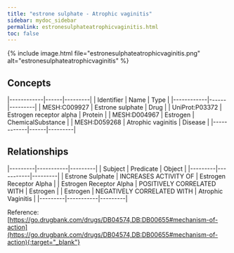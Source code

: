 ```yaml
---
title: "estrone sulphate - Atrophic vaginitis"
sidebar: mydoc_sidebar
permalink: estronesulphateatrophicvaginitis.html
toc: false 
---
```


{% include image.html file="estronesulphateatrophicvaginitis.png" alt="estronesulphateatrophicvaginitis" %}

## Concepts

|------------|------|---------|
| Identifier | Name | Type    |
|------------|------|---------|
| MESH:C009927 | Estrone sulphate | Drug |
| UniProt:P03372 | Estrogen receptor alpha | Protein |
| MESH:D004967 | Estrogen | ChemicalSubstance |
| MESH:D059268 | Atrophic vaginitis | Disease |
|------------|------|---------|

## Relationships

|---------|-----------|---------|
| Subject | Predicate | Object  |
|---------|-----------|---------|
| Estrone Sulphate | INCREASES ACTIVITY OF | Estrogen Receptor Alpha |
| Estrogen Receptor Alpha | POSITIVELY CORRELATED WITH | Estrogen |
| Estrogen | NEGATIVELY CORRELATED WITH | Atrophic Vaginitis |
|---------|-----------|---------|

Reference: [https://go.drugbank.com/drugs/DB04574,DB:DB00655#mechanism-of-action](https://go.drugbank.com/drugs/DB04574,DB:DB00655#mechanism-of-action){:target="_blank"}